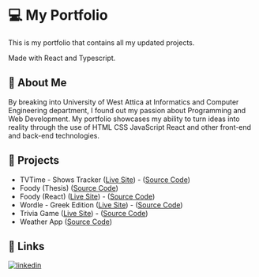 # 💻 My Portfolio

This is my portfolio that contains all my updated projects.

Made with React and Typescript.

## 🚀 About Me

By breaking into University of West Attica at Informatics and Computer Engineering department, I found out my passion about Programming and Web Development. My portfolio showcases my ability to turn ideas into reality through the use of HTML CSS JavaScript React and other front-end and back-end technologies.

## 🚧 Projects

- TVTime - Shows Tracker ([Live Site](https://tvtime-app-tracker.web.app/)) - ([Source Code](https://github.com/gniarchos/TVTime-ShowsTracker))
- Foody (Thesis) ([Source Code](https://github.com/gniarchos/foody-thesis))
- Foody (React) ([Live Site](https://foody-d0bd4.web.app/)) - ([Source Code](https://github.com/gniarchos/foody-react))
- Wordle - Greek Edition ([Live Site](https://gniarchos.github.io/wordle-gr/)) - ([Source Code](https://github.com/gniarchos/wordle-gr))
- Trivia Game ([Live Site](https://gniarchos.github.io/trivia-game/)) - ([Source Code](https://github.com/gniarchos/trivia-game))
- Weather App ([Source Code](https://github.com/gniarchos/weather_app))

## 🔗 Links

[![linkedin](https://img.shields.io/badge/linkedin-0A66C2?style=for-the-badge&logo=linkedin&logoColor=white)](https://www.linkedin.com/in/giannis-niarchos/)
